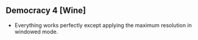 ## Democracy 4 [Wine]

- Everything works perfectly except applying the maximum resolution in windowed mode.